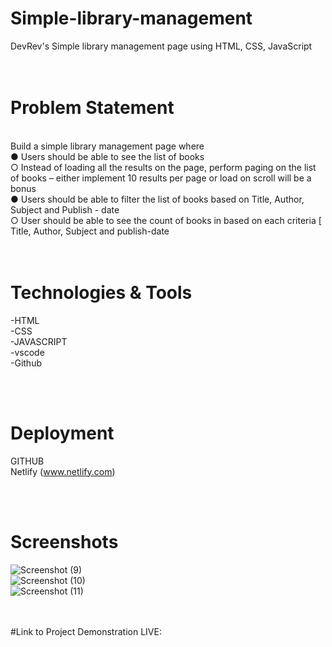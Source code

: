 # Simple-library-management
DevRev's Simple library management page using HTML, CSS, JavaScript
<br>
<br>
<br>


# Problem Statement
 <br /> 
Build a simple library management page where <br>
  ● Users should be able to see the list of books <br>
  ○ Instead of loading all the results on the page, perform paging on the list of books – either implement 10 results per page or load on scroll will be a bonus
 <br>  ● Users should be able to filter the list of books based on Title, Author, Subject and Publish - date
<br>   ○ User should be able to see the count of books in based on each criteria [ Title, Author, Subject and publish-date
 <br>
 <br>
 <br>


# Technologies & Tools
 -HTML <br>
 -CSS <br>
 -JAVASCRIPT <br>
 -vscode <br>
 -Github
 
<br>
<br>

# Deployment
GITHUB <br />
Netlify (www.netlify.com) <br />

 <br />  <br />
 # Screenshots
 ![Screenshot (9)](https://github.com/Veena200/DevRev-Library-Management/assets/83696712/ef906ddd-630d-4e6f-b7e9-5de9ada1354e)<br />
![Screenshot (10)](https://github.com/Veena200/DevRev-Library-Management/assets/83696712/7d05a5d4-dd7d-4256-a807-55dedec3a1b8)<br />
![Screenshot (11)](https://github.com/Veena200/DevRev-Library-Management/assets/83696712/6a41c472-fcad-4870-a5bf-a062594e190d)<br />


  <br />  <br />
  #Link to Project Demonstration LIVE: <br />
  


  
